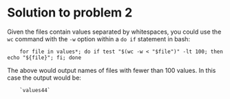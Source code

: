 # Solution to problem 2

Given the files contain values separated by whitespaces, you could use the `wc` command with the `-w` option within a `do if` statement in bash:

		for file in values*; do if test "$(wc -w < "$file")" -lt 100; then echo "${file}"; fi; done

The above would output names of files with fewer than 100 values. In this case the output would be:

		`values44`